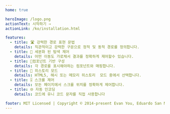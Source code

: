 ```yaml
---
home: true

heroImage: /logo.png
actionText: 시작하기 →
actionLink: /ko/installation.html

features:
  - title: 🛣 강력한 경로 표현 문법
    details: 직관적이고 강력한 구문으로 정적 및 동적 경로를 정의합니다.
  - title: 🛑 세분화 된 탐색 제어
    details: 어떤 이동도 가로채서 결과를 정확하게 제어할수 있습니다. 
  - title: 🧱컴포넌트 기반 구성
    details: 각 경로를 표시해야하는 컴포넌트와 매핑합니다. 
  - title: 🔌 히스토리 모드
    details: HTML5, 해시 또는 메모리 히스토리  모드 중에서 선택합니다.
  - title: 🎚 스크롤 제어
    details: 모든 페이지에서 스크롤 위치를 정확하게 제어합니다.
  - title: 🌐 자동 인코딩
    details: 코드에 유니 코드 문자를 직접 사용합니다

footer: MIT Licensed | Copyright © 2014-present Evan You, Eduardo San Martin Morote
---
```


<HomeSponsors />

<script setup>
import HomeSponsors from '../.vitepress/components/HomeSponsors.vue'
</script>